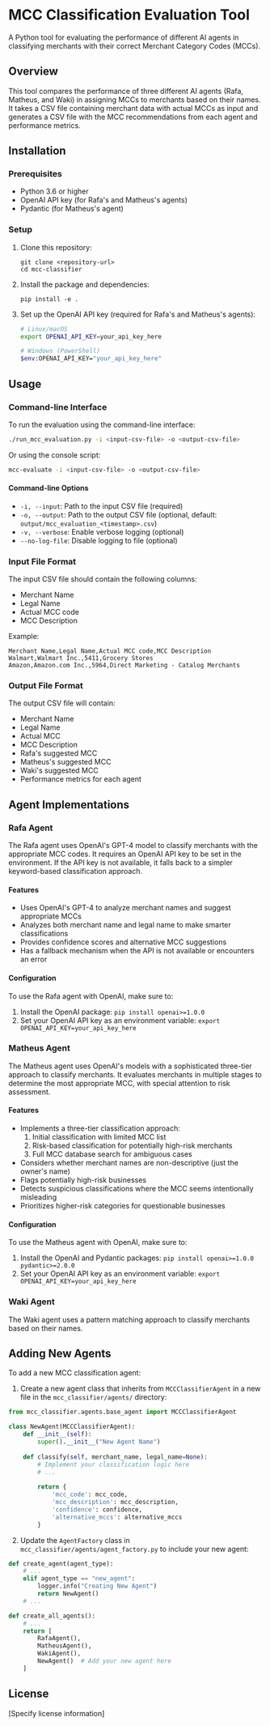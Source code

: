 # MCC Classification Evaluation Tool

A Python tool for evaluating the performance of different AI agents in classifying merchants with their correct Merchant Category Codes (MCCs).

## Overview

This tool compares the performance of three different AI agents (Rafa, Matheus, and Waki) in assigning MCCs to merchants based on their names. It takes a CSV file containing merchant data with actual MCCs as input and generates a CSV file with the MCC recommendations from each agent and performance metrics.

## Installation

### Prerequisites

- Python 3.6 or higher
- OpenAI API key (for Rafa's and Matheus's agents)
- Pydantic (for Matheus's agent)

### Setup

1. Clone this repository:
   ```
   git clone <repository-url>
   cd mcc-classifier
   ```

2. Install the package and dependencies:
   ```
   pip install -e .
   ```

3. Set up the OpenAI API key (required for Rafa's and Matheus's agents):
   ```bash
   # Linux/macOS
   export OPENAI_API_KEY=your_api_key_here

   # Windows (PowerShell)
   $env:OPENAI_API_KEY="your_api_key_here"
   ```

## Usage

### Command-line Interface

To run the evaluation using the command-line interface:

```bash
./run_mcc_evaluation.py -i <input-csv-file> -o <output-csv-file>
```

Or using the console script:

```bash
mcc-evaluate -i <input-csv-file> -o <output-csv-file>
```

#### Command-line Options

- `-i, --input`: Path to the input CSV file (required)
- `-o, --output`: Path to the output CSV file (optional, default: `output/mcc_evaluation_<timestamp>.csv`)
- `-v, --verbose`: Enable verbose logging (optional)
- `--no-log-file`: Disable logging to file (optional)

### Input File Format

The input CSV file should contain the following columns:
- Merchant Name
- Legal Name
- Actual MCC code
- MCC Description

Example:
```csv
Merchant Name,Legal Name,Actual MCC code,MCC Description
Walmart,Walmart Inc.,5411,Grocery Stores
Amazon,Amazon.com Inc.,5964,Direct Marketing - Catalog Merchants
```

### Output File Format

The output CSV file will contain:
- Merchant Name
- Legal Name
- Actual MCC
- MCC Description
- Rafa's suggested MCC
- Matheus's suggested MCC
- Waki's suggested MCC
- Performance metrics for each agent

## Agent Implementations

### Rafa Agent

The Rafa agent uses OpenAI's GPT-4 model to classify merchants with the appropriate MCC codes. It requires an OpenAI API key to be set in the environment. If the API key is not available, it falls back to a simpler keyword-based classification approach.

#### Features

- Uses OpenAI's GPT-4 to analyze merchant names and suggest appropriate MCCs
- Analyzes both merchant name and legal name to make smarter classifications
- Provides confidence scores and alternative MCC suggestions
- Has a fallback mechanism when the API is not available or encounters an error

#### Configuration

To use the Rafa agent with OpenAI, make sure to:
1. Install the OpenAI package: `pip install openai>=1.0.0`
2. Set your OpenAI API key as an environment variable: `export OPENAI_API_KEY=your_api_key_here`

### Matheus Agent

The Matheus agent uses OpenAI's models with a sophisticated three-tier approach to classify merchants. It evaluates merchants in multiple stages to determine the most appropriate MCC, with special attention to risk assessment.

#### Features

- Implements a three-tier classification approach:
  1. Initial classification with limited MCC list
  2. Risk-based classification for potentially high-risk merchants
  3. Full MCC database search for ambiguous cases
- Considers whether merchant names are non-descriptive (just the owner's name)
- Flags potentially high-risk businesses
- Detects suspicious classifications where the MCC seems intentionally misleading
- Prioritizes higher-risk categories for questionable businesses

#### Configuration

To use the Matheus agent with OpenAI, make sure to:
1. Install the OpenAI and Pydantic packages: `pip install openai>=1.0.0 pydantic>=2.0.0`
2. Set your OpenAI API key as an environment variable: `export OPENAI_API_KEY=your_api_key_here`

### Waki Agent

The Waki agent uses a pattern matching approach to classify merchants based on their names.

## Adding New Agents

To add a new MCC classification agent:

1. Create a new agent class that inherits from `MCCClassifierAgent` in a new file in the `mcc_classifier/agents/` directory:

```python
from mcc_classifier.agents.base_agent import MCCClassifierAgent

class NewAgent(MCCClassifierAgent):
    def __init__(self):
        super().__init__("New Agent Name")
    
    def classify(self, merchant_name, legal_name=None):
        # Implement your classification logic here
        # ...
        
        return {
            'mcc_code': mcc_code,
            'mcc_description': mcc_description,
            'confidence': confidence,
            'alternative_mccs': alternative_mccs
        }
```

2. Update the `AgentFactory` class in `mcc_classifier/agents/agent_factory.py` to include your new agent:

```python
def create_agent(agent_type):
    # ...
    elif agent_type == "new_agent":
        logger.info("Creating New Agent")
        return NewAgent()
    # ...

def create_all_agents():
    # ...
    return [
        RafaAgent(),
        MatheusAgent(),
        WakiAgent(),
        NewAgent()  # Add your new agent here
    ]
```

## License

[Specify license information] 